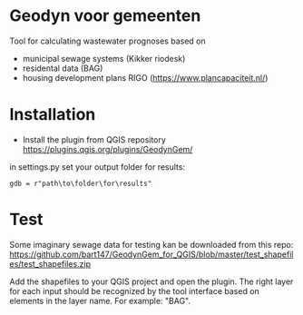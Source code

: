 # Geodyn voor gemeenten

Tool for calculating wastewater prognoses based on
- municipal sewage systems (Kikker riodesk) 
- residental data (BAG)
- housing development plans RIGO (https://www.plancapaciteit.nl/)

# Installation
- Install the plugin from QGIS repository https://plugins.qgis.org/plugins/GeodynGem/

in settings.py set your output folder for results:
```
gdb = r"path\to\folder\for\results" 
```

# Test
Some imaginary sewage data for testing kan be downloaded from this repo:
https://github.com/bart147/GeodynGem_for_QGIS/blob/master/test_shapefiles/test_shapefiles.zip

Add the shapefiles to your QGIS project and open the plugin. 
The right layer for each input should be recognized by the tool interface based on elements in the layer name. For example: "BAG". 
